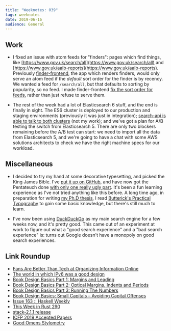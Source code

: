 ```yaml
---
title: "Weeknotes: 039"
tags: weeknotes
date: 2019-06-16
audience: General
---
```


## Work

- I fixed an issue with atom feeds for "finders": pages which find
  things, like
  [https://www.gov.uk/search/all](https://www.gov.uk/search/all) and
  [https://www.gov.uk/aaib-reports](https://www.gov.uk/aaib-reports).
  Previously [finder-frontend][], the app which renders finders, would
  only serve an atom feed if the *default* sort order for the finder
  is by recency.  We wanted a feed for `/search/all`, but that
  defaults to sorting by popularity, so no feed.  I made
  finder-frontend [fix the sort order for feeds][], rather than just
  refuse to serve them.

- The rest of the week had a lot of Elasticsearch 6 stuff, and the end
  is finally in sight.  The ES6 cluster is deployed to our production
  and staging environments (previously it was just in integration);
  [search-api is able to talk to both clusters][] (not my work); and
  we've got a plan for A/B testing the switch from Elasticsearch 5.
  There are only two blockers remaining before the A/B test can start:
  we need to import all the data from Elasticsearch 5, and we're going
  to have a chat with some AWS solutions architects to check we have
  the right machine specs for our workload.

[finder-frontend]: https://github.com/alphagov/finder-frontend
[fix the sort order for feeds]: https://github.com/alphagov/finder-frontend/pull/1184
[search-api is able to talk to both clusters]: https://github.com/alphagov/search-api/pull/1569

## Miscellaneous

- I decided to try my hand at some decorative typesetting, and picked
  the King James Bible.  I've [put it up on GitHub][], and have now
  got the Pentateuch done [with only one really ugly part][].  It's
  been a fun learning experience as I've not tried anything like this
  before.  A long time ago, in preparation for writing [my Ph.D
  thesis][], I read [Butterick's Practical Typography][] to gain some
  basic knowledge, but there's still much to learn.

- I've now been using [DuckDuckGo][] as my main search engine for a
  few weeks now, and it's pretty good.  This came out of an experiment
  at work to figure out what a "good search experience" and a "bad
  search experience" is: turns out Google doesn't have a monopoly on
  good search experiences.

[put it up on GitHub]: https://github.com/barrucadu/bible
[with only one really ugly part]: https://github.com/barrucadu/bible/issues/3
[my Ph.D thesis]: https://www.barrucadu.co.uk/publications/thesis.pdf
[Butterick's Practical Typography]: https://practicaltypography.com/
[DuckDuckGo]: https://duckduckgo.com/

## Link Roundup

- [Fans Are Better Than Tech at Organizing Information Online](https://www.wired.com/story/archive-of-our-own-fans-better-than-tech-organizing-information/)
- [The world in which IPv6 was a good design](https://apenwarr.ca/log/20170810)
- [Book Design Basics Part 1: Margins and Leading](http://theworldsgreatestbook.com/book-design-part-1/)
- [Book Design Basics Part 2: Optical Margins, Indents and Periods](http://theworldsgreatestbook.com/book-design-part-2/)
- [Book Design Basics Part 3: Running The Numbers](http://theworldsgreatestbook.com/book-design-part-3/)
- [Book Design Basics: Small Capitals – Avoiding Capital Offenses](http://theworldsgreatestbook.com/book-design-part-5/)
- [Issue 163 :: Haskell Weekly](https://haskellweekly.news/issues/163.html)
- [This Week in Rust 290](https://this-week-in-rust.org/blog/2019/06/11/this-week-in-rust-290/)
- [stack-2.1.1 release](https://www.fpcomplete.com/blog/ann-stack-2.1.1-release)
- [ICFP 2019 Accepted Papers](https://icfp19.sigplan.org/track/icfp-2019-papers#event-overview)
- [Good Omens Stylometry](http://www.elizabethcallaway.net/good-omens-stylometry)
